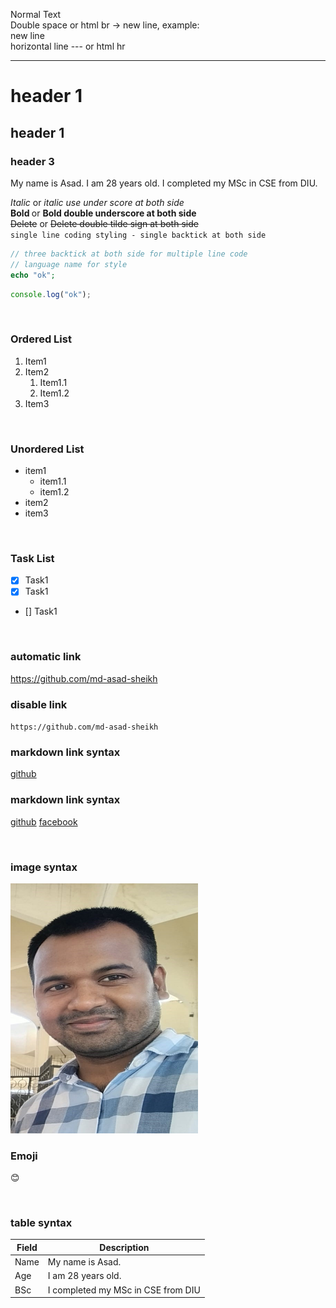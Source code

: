<!-- Markdown command -->

Normal Text <br>
Double space or html br -> new line, example:  
new line  
horizontal line --- or html hr

---

# header 1

## header 1

### header 3

<p>My name is Asad. I am 28 years old. I completed my MSc in CSE from DIU.</p>

<i>Italic</i> or _italic use under score at both side_  
<b> Bold </b> or **Bold double underscore at both side**  
<del>Delete</del> or ~~Delete double tilde sign at both side~~  
`single line coding styling - single backtick at both side`

```php
// three backtick at both side for multiple line code
// language name for style
echo "ok";
```

```javascript
console.log("ok");
```

<br/>

### Ordered List

1. Item1
2. Item2
   1. Item1.1
   2. Item1.2
3. Item3

<br/>

### Unordered List

- item1
  - item1.1
  - item1.2
- item2
- item3

<br/>

### Task List

- [x] Task1
- [x] Task1
- [] Task1

<br/>

### automatic link

https://github.com/md-asad-sheikh

### disable link

`https://github.com/md-asad-sheikh`

### markdown link syntax

[github](https://github.com/md-asad-sheikh)

### markdown link syntax

[github][github]
[facebook][facebook]

<br/>

### image syntax

<!-- ![profile](./images/md-asad-sheikh.jpg) -->
<img src="./images/md-asad-sheikh.jpg" width="300" height="400" title="Md. Asad Sheikh" alt="Profile" />

<br/>

### Emoji  
😊

<br/>

### table syntax

| Field | Description                        |
| ----- | ---------------------------------- |
| Name  | My name is Asad.                   |
| Age   | I am 28 years old.                 |
| BSc   | I completed my MSc in CSE from DIU |

<!-- all link is here -->

[github]: https://github.com/md-asad-sheikh
[facebook]: https://www.facebook.com/mdasadask/
